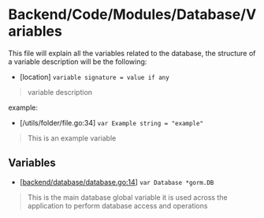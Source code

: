 # Backend/Code/Modules/Database/Variables

This file will explain all the variables related to the database, the structure of
a variable description will be the following:

- \[location\] `variable signature = value if any`

> variable description

example:

- \[/utils/folder/file.go:34\] `var Example string = "example"`

> This is an example variable

## Variables

- \[[backend/database/database.go:14](../../../../../backend/database/database.go#L14)\] `var Database *gorm.DB`

> This is the main database global variable it is used across the application
> to perform database access and operations
